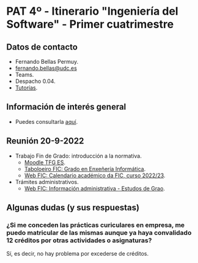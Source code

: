 # PAT 4º - Itinerario "Ingeniería del Software" - Primer cuatrimestre

## Datos de contacto

- Fernando Bellas Permuy.
- fernando.bellas@udc.es
- Teams.
- Despacho 0.04.
- [Tutorías](https://www.udc.es/gl/centros_departamentos_servizos/centros/titorias/?codigo=614).

## Información de interés general

- Puedes consultarla [aquí](pat-informacion-interes.pdf).

## Reunión 20-9-2022

- Trabajo Fin de Grado: introducción a la normativa.
  - [Moodle TFG ES](https://campusvirtual.udc.gal/course/view.php?id=18978).
  - [Taboloeiro FIC: Grado en Enxeñería Informática](https://udcgal.sharepoint.com/sites/repositoriofic/SitePages/Grao-en-Enxe%C3%B1er%C3%ADa-Inform%C3%A1tica.aspx).
  - [Web FIC: Calendario académico da FIC, curso 2022/23](https://udcgal.sharepoint.com/sites/repositoriofic/Documentos%20compartidos/Forms/AllItems.aspx?id=%2Fsites%2Frepositoriofic%2FDocumentos%20compartidos%2Finformacion%2Fcalendarios%2Facceso%5Fpublico%2Fcalendario%5Facademico%2Epdf&parent=%2Fsites%2Frepositoriofic%2FDocumentos%20compartidos%2Finformacion%2Fcalendarios%2Facceso%5Fpublico&p=true&ga=1).
- Trámites administrativos.
  - [Web FIC: Información administrativa - Estudos de Grao](https://fic.udc.es/gl/estudos-de-grao).
  
## Algunas dudas (y sus respuestas)

### ¿Si me conceden las prácticas curiculares en empresa, me puedo matricular de las mismas aunque ya haya convalidado 12 créditos por otras actividades o asignaturas?
  
Sí, es decir, no hay problema por excederse de créditos.

